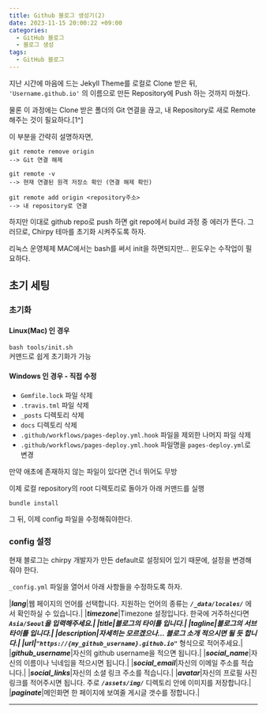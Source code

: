 ```yaml
---
title: Github 블로그 생성기(2)
date: 2023-11-15 20:00:22 +09:00
categories:
  - GitHub 블로그
  - 블로그 생성
tags:
  - GitHub 블로그
---
```


지난 시간에 마음에 드는 Jekyll Theme를 로컬로 Clone 받은 뒤, `'Username.github.io'` 의 이름으로 만든 Repository에 Push 하는 것까지 마쳤다.

물론 이 과정에는 Clone 받은 폴더의 Git 연결을 끊고, 내 Repository로 새로 Remote해주는 것이 필요하다.[1^]

이 부분을 간략히 설명하자면,
```shell
git remote remove origin
--> Git 연결 해제

git remote -v
--> 현재 연결된 원격 저장소 확인 (연결 해제 확인)

git remote add origin <repository주소>
--> 내 repository로 연결
```

[^1]: 혹은 Clone 받는 것 대신, 해당 Theme를 Download해서 압축 파일을 해제하고 폴더 안의 파일들을 로컬 Repository 폴더에 옮긴 뒤, 내 Repository로 Push해도 된다.

하지만 이대로 github repo로 push 하면 git repo에서 build 과정 중 에러가 뜬다. 그러므로, Chirpy 테마를 초기화 시켜주도록 하자.

리눅스 운영체제 MAC에서는 bash를 써서 init을 하면되지만... 윈도우는 수작업이 필요하다.

## 초기 세팅


### 초기화

#### Linux(Mac) 인 경우
`bash tools/init.sh` <br/>
 커맨드로 쉽게 초기화가 가능

#### Windows 인 경우 - 직접 수정

- `Gemfile.lock` 파일 삭제
- `.travis.tml` 파일 삭제
- `_posts` 디렉토리 삭제
- `docs` 디렉토리 삭제
- `.github/workflows/pages-deploy.yml.hook` 파일을 제외한 나머지 파일 삭제
- `.github/workflows/pages-deploy.yml.hook` 파일명을 `pages-deploy.yml`로 변경

만약 애초에 존재하지 않는 파일이 있다면 건너 뛰어도 무방

이제 로컬 repository의 root 디렉토리로 돌아가 아래 커맨드를 실행

```shell
bundle install
```

그 뒤, 이제 config 파일을 수정해줘야한다.

### config 설정

현재 블로그는 chirpy 개발자가 만든 default로 설정되어 있기 때문에, 설정을 변경해줘야 한다.

`_config.yml` 파일을 열어서 아래 사항들을 수정하도록 하자.

|***lang***|웹 페이지의 언어를 선택합니다. 지원하는 언어의 종류는 ***`/_data/locales/`*** 에서 확인하실 수 있습니다.|
|***timezone***|Timezone 설정입니다. 한국에 거주하신다면 ***`Asia/Seoul`***을 입력해주세요.|
|***title***|블로그의 타이틀 입니다.|
|***tagline***|블로그의 서브 타이틀 입니다.|
|***description***|자세히는 모르겠으나... 블로그 소개 적으시면 될 듯 합니다.|
|***url***|***`"https://{my_github_username}.github.io"`*** 형식으로 적어주세요.|
|***github_username***|자신의 github username을 적으면 됩니다.|
|***social_name***|자신의 이름이나 닉네임을 적으시면 됩니다.|
|***social_email***|자신의 이메일 주소를 적습니다.|
|***social_links***|자신의 소셜 링크 주소를 적습니다.|
|***avatar***|자신의 프로필 사진 링크를 적어주시면 됩니다. 주로 ***`/assets/img/`*** 디렉토리 안에 이미지를 저장합니다.|
|***paginate***|메인화면 한 페이지에 보여줄 게시글 갯수를 정합니다.|




---